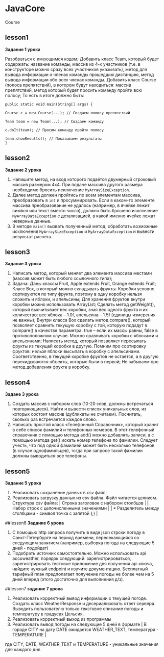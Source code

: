 # JavaCore
Course

## lesson1
**Задание 1 урока**

Разобраться с имеющимся кодом;
Добавить класс Team, который будет содержать: название команды, массив из 4-х участников (т.е. в конструкторе можно сразу всех участников указывать), метод для вывода информации о членах команды прошедших дистанцию, метод вывода информации обо всех членах команды.
Добавить класс Course (полоса препятствий), в котором будут находиться: массив препятствий, метод который будет просить команду пройти всю полосу; То есть в итоге должно быть:
      
    public static void main(String[] args) {
      
    Course c = new Course(...); // Создаем полосу препятствий

    Team team = new Team(...); // Создаем команду

    c.doIt(team); // Просим команду пройти полосу

    team.showResults(); // Показываем результаты
    }
    
## lesson2
**Задание 2 урока**

1. Напишите метод, на вход которого подаётся двумерный строковый массив размером 4х4. При подаче массива другого размера необходимо бросить исключение ```MyArraySizeException```.
2. Далее метод должен пройтись по всем элементам массива, преобразовать в `int` и просуммировать. Если в каком-то элементе массива преобразование не удалось (например, в ячейке лежит символ или текст вместо числа), должно быть брошено исключение `MyArrayDataException` с детализацией, в какой именно ячейке лежат неверные данные.
3. В методе `main()` вызвать полученный метод, обработать возможные исключения `MyArraySizeException` и `MyArrayDataException` и вывести результат расчета.

## lesson3
**Задание 3 урока**

1. Написать метод, который меняет два элемента массива местами (массив может быть любого ссылочного типа);
2. Задача:
Даны классы Fruit, Apple extends Fruit, Orange extends Fruit;
Класс Box, в который можно складывать фрукты. Коробки условно сортируются по типу фрукта, поэтому в одну коробку нельзя сложить и яблоки, и апельсины;
Для хранения фруктов внутри коробки можно использовать ArrayList;
Сделать метод getWeight(), который высчитывает вес коробки, зная вес одного фрукта и их количество: вес яблока – 1.0f, апельсина – 1.5f (единицы измерения не важны);
Внутри класса Box сделать метод compare(), который позволяет сравнить текущую коробку с той, которую подадут в compare() в качестве параметра. true – если их массы равны, false в противоположном случае. Можно сравнивать коробки с яблоками и апельсинами;
Написать метод, который позволяет пересыпать фрукты из текущей коробки в другую. Помним про сортировку фруктов: нельзя яблоки высыпать в коробку с апельсинами. Соответственно, в текущей коробке фруктов не остается, а в другую перекидываются объекты, которые были в первой;
Не забываем про метод добавления фрукта в коробку.

## lesson4
**Задане 3 урока**

1. Создать массив с набором слов (10-20 слов, должны встречаться повторяющиеся). Найти и вывести список уникальных слов, из которых состоит массив (дубликаты не считаем). Посчитать, сколько раз встречается каждое слово.
2. Написать простой класс «Телефонный Справочник», который хранит в себе список фамилий и телефонных номеров. В этот телефонный справочник с помощью метода add() можно добавлять записи, а с помощью метода get() искать номер телефона по фамилии. Следует учесть, что под одной фамилией может быть несколько телефонов (в случае однофамильцев), тогда при запросе такой фамилии должны выводиться все телефоны.

## lesson5
**Задание 5 урока**

1. Реализовать сохранение данных в csv файл;
2. Реализовать загрузку данных из csv файла. Файл читается целиком.
Структура csv файла:
| Строка заголовок с набором столбцов |
| Набор строк с целочисленными значениями |
| * Разделитель между столбцами - символ точка с запятой (;) |

##lesson6
**Задание 6 урока**

1. С помощью http запроса получить в виде json строки погоду в Санкт-Петербурге на период времени, пересекающийся со следующим занятием (например, выборка погода на следующие 5 дней - подойдет)
2. Подобрать источник самостоятельно. Можно использовать api accuweather, порядок следующий: зарегистрироваться, зарегистрировать тестовое приложение для получения api ключа, найдите нужный endpoint и изучите документацию. Бесплатный тарифный план предполагает получение погоды не более чем на 5 дней вперед (этого достаточно для выполнения д/з).

##lesson7
**задание 7 урока**

1. Реализовать корректный вывод информации о текущей погоде. Создать класс WeatherResponse и десериализовать ответ сервера. Выводить пользователю только текстовое описание погоды и температуру в градусах Цельсия.
2. Реализовать корректный выход из программы
3. Реализовать вывод погоды на следующие 5 дней в формате
| В городе CITY на дату DATE ожидается WEATHER_TEXT, температура - TEMPERATURE |

где CITY, DATE, WEATHER_TEXT и TEMPERATURE - уникальные значения для каждого дня.
